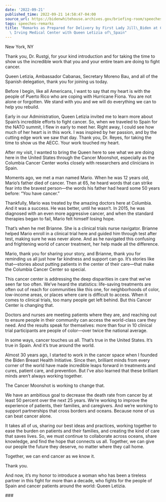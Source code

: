 ```yaml
---
date: '2022-09-21'
published_time: 2022-09-21 14:58:47-04:00
source_url: https://bidenwhitehouse.archives.gov/briefing-room/speeches-remarks/2022/09/21/remarks-as-prepared-for-delivery-by-first-lady-jill-biden-at-columbia-university-irving-medical-center-with-queen-letizia-of-spain/
tags: speeches-remarks
title: "Remarks as Prepared for Delivery by First Lady Jill\_Biden at Columbia University\
  \ Irving Medical Center with Queen Letizia of\_Spain"
---
```

 
New York, NY

Thank you, Dr. Rustgi, for your kind introduction and for taking the
time to show us the incredible work that you and your entire team are
doing to fight cancer.

Queen Letizia, Ambassador Cabanas, Secretary Moreno Bau, and all of the
Spanish delegation, thank you for joining us today.

Before I begin, like all Americans, I want to say that my heart is with
the people of Puerto Rico who are coping with Hurricane Fiona. You are
not alone or forgotten. We stand with you and we will do everything we
can to help you rebuild.

Early in our Administration, Queen Letizia invited me to learn more
about Spain’s incredible efforts to fight cancer. So, when we traveled
to Spain for the NATO summit, I flew in early to meet her. Right away, I
could see how much of her heart is in this work. I was inspired by her
passion, and by the cutting edge work we saw that day. Thank you, Dr.
Reyes, for taking the time to show us the AECC. Your work touched my
heart.

After my visit, I wanted to bring the Queen here to see what we are
doing here in the United States through the Cancer Moonshot, especially
as the Columbia Cancer Center works closely with researchers and
clinicians in Spain.

Moments ago, we met a man named Mario. When he was 12 years old, Mario’s
father died of cancer. Then at 65, he heard words that can strike fear
into the bravest person—the words his father had heard some 50 years
before: “You have cancer.”

Thankfully, Mario was treated by the amazing doctors here at Columbia.
And it was a success. He was better, until he wasn’t. In 2015, he was
diagnosed with an even more aggressive cancer, and when the standard
therapies began to fail, Mario felt himself losing hope.

That’s when he met Brianne. She is a clinical trials nurse navigator.
Brianne helped Mario enroll in a clinical trial here and guided him
through test after test, making sure he was never alone. And as he
navigated this confusing and frightening world of cancer treatment, her
help made all the difference.

Mario, thank you for sharing your story, and Brianne, thank you for
reminding us all just how far kindness and support can go. It’s stories
like that—stories about putting patients in the center of their
care—that make the Columbia Cancer Center so special.

This cancer center is addressing the deep disparities in care that we’ve
seen far too often. We’ve heard the statistics: life-saving treatments
are often out of reach for communities like this one, for neighborhoods
of color, low-income areas, or places where care is difficult to access.
When it comes to clinical trials, too many people get left behind. But
this Cancer Center is changing that.

Doctors and nurses are meeting patients where they are, and reaching out
to ensure people in their community can access the world-class care they
need. And the results speak for themselves: more than four in 10
clinical trial participants are people of color—over twice the national
average.

In some ways, cancer touches us all. That’s true in the United States.
It’s true in Spain. And it’s true around the world.

Almost 30 years ago, I started to work in the cancer space when I
founded the Biden Breast Health Initiative. Since then, brilliant minds
from every corner of the world have made incredible leaps forward in
treatments and cures, patient care, and prevention. But I’ve also
learned that these brilliant minds aren’t always working together.

The Cancer Moonshot is working to change that.

We have an ambitious goal to decrease the death rate from cancer by at
least 50 percent over the next 25 years. We’re working to improve the
experience of patients, their families, and caregivers. And we’re
working to support partnerships that cross borders and oceans. Because
none of us can beat cancer alone.

It takes all of us, sharing our best ideas and practices, working
together to ease the burden on patients and their families, and creating
the kind of care that saves lives. So, we must continue to collaborate
across oceans, share knowledge, and find the hope that connects us all.
Together, we can give our people the future they deserve, no matter
where they call home.

Together, we can end cancer as we know it.

Thank you.

And now, it’s my honor to introduce a woman who has been a tireless
partner in this fight for more than a decade, who fights for the people
of Spain and cancer patients around the world: Queen Letizia.

\###
